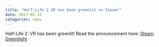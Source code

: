 ```yaml
---
title: "Half-Life 2 VR has been greenlit on Steam!"
date: 2017-05-15
categories: news
---
```


Half-Life 2: VR has been greenlit! Read the announcement here:
[Steam Greenlight](https://steamcommunity.com/sharedfiles/filedetails/updates/923491647/1494851576)

